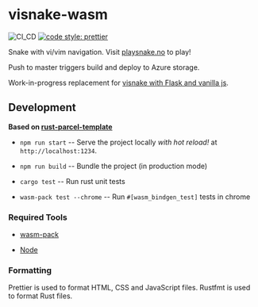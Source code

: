 # visnake-wasm

![CI\_CD](https://github.com/christianfosli/visnake-wasm/workflows/CI_CD/badge.svg)
[![code style: prettier](https://img.shields.io/badge/code_style-prettier-ff69b4.svg?style=flat-square)](https://github.com/prettier/prettier)

Snake with vi/vim navigation.
Visit [playsnake.no](https://www.playsnake.no) to play!

Push to master triggers build and deploy to Azure storage.

Work-in-progress replacement for [visnake with Flask and vanilla js](
https://github.com/christianfosli/visnake).

## Development

**Based on [rust-parcel-template](https://github.com/rustwasm/rust-parcel-template)**

* `npm run start` -- Serve the project locally _with hot reload!_ at `http://localhost:1234`.

* `npm run build` -- Bundle the project (in production mode)

* `cargo test` -- Run rust unit tests

* `wasm-pack test --chrome` -- Run `#[wasm_bindgen_test]` tests in chrome

### Required Tools

* [wasm-pack](https://github.com/rustwasm/wasm-pack)

* [Node](https://nodejs.org/en/)

### Formatting

Prettier is used to format HTML, CSS and JavaScript files.
Rustfmt is used to format Rust files.
